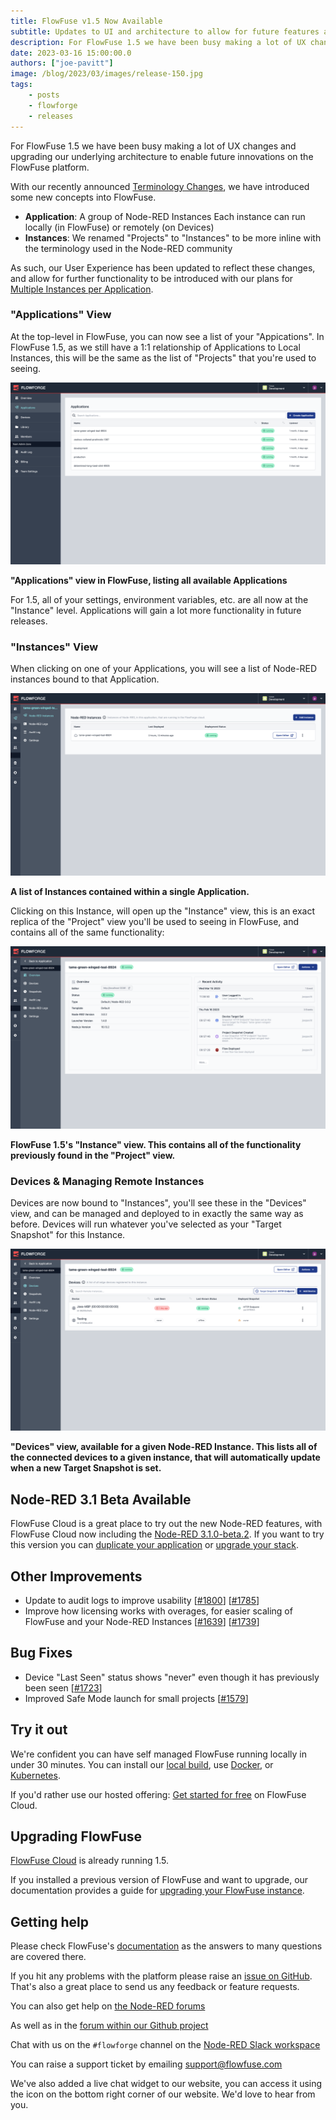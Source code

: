 ```yaml
---
title: FlowFuse v1.5 Now Available
subtitle: Updates to UI and architecture to allow for future features and Node-RED 3.1.0 Beta Available!
description: For FlowFuse 1.5 we have been busy making a lot of UX changes and upgrading our underlying architecture to enable future innovations on the FlowFuse platform.
date: 2023-03-16 15:00:00.0
authors: ["joe-pavitt"]
image: /blog/2023/03/images/release-150.jpg
tags:
    - posts
    - flowforge
    - releases
---
```


For FlowFuse 1.5 we have been busy making a lot of UX changes and upgrading our underlying architecture to enable future innovations on the FlowFuse platform.

<!--more-->

With our recently announced [Terminology Changes](/blog/2023/03/terminology-changes/), we have introduced some new concepts into FlowFuse.

- **Application**: A group of Node-RED Instances Each instance can run locally (in FlowFuse) or remotely (on Devices)
- **Instances**: We renamed "Projects" to "Instances" to be more inline with the terminology used in the Node-RED community

As such, our User Experience has been updated to reflect these changes, and allow for further functionality to be introduced with our plans for [Multiple Instances per Application](https://github.com/flowforge/flowforge/issues/1689).

### "Applications" View

At the top-level in FlowFuse, you can now see a list of your "Appications". In FlowFuse 1.5, as we still have a 1:1 relationship of Applications to Local Instances, this will be the same as the list of "Projects" that you're used to seeing.

![Screenshot to show the new "Applications" view](./images/screenshot-applications.png)
<figcaption class="-mt-6 text-center"><b>"Applications" view in FlowFuse, listing all available Applications</b></figcaption>

For 1.5, all of your settings, environment variables, etc. are all now at the "Instance" level. Applications will gain a lot more functionality in future releases.
### "Instances" View

When clicking on one of your Applications, you will see a list of Node-RED instances bound to that Application.

![Screenshot to show the new "Instances" view](./images/screenshot-instances.png)
<figcaption class="-mt-6 text-center"><b>A list of Instances contained within a single Application.</b></figcaption>

Clicking on this Instance, will open up the "Instance" view, this is an exact replica of the "Project" view you'll be used to seeing in FlowFuse, and contains all of the same functionality:

![Screenshot to show the new "Instances" view](./images/screenshot-instance.png)
<figcaption class="-mt-6 text-center"><b>FlowFuse 1.5's "Instance" view. This contains all of the functionality previously found in the "Project" view.</b></figcaption>

### Devices & Managing Remote Instances

Devices are now bound to "Instances", you'll see these in the "Devices" view, and can be managed and deployed to in exactly the same way as before. Devices will run whatever you've selected as your "Target Snapshot" for this Instance.


![Screenshot to show an Instance's "Devices" view](./images/screenshot-devices.png)
<figcaption class="-mt-6 text-center"><b>"Devices" view, available for a given Node-RED Instance. This lists all of the connected devices to a given instance, that will automatically update when a new Target Snapshot is set.</b></figcaption>


## Node-RED 3.1 Beta Available

FlowFuse Cloud is a great place to try out the new Node-RED features, with FlowFuse Cloud now including the [Node-RED 3.1.0-beta.2](https://discourse.nodered.org/t/node-red-3-1-0-beta-2-released/76192). If you want to try this version you can [duplicate your application](https://flowforge.com/docs/user/project-settings/#copy-project) or [upgrade your stack](https://flowforge.com/docs/user/changestack/).

## Other Improvements

- Update to audit logs to improve usability [[#1800](https://github.com/flowforge/flowforge/issues/1800)] [[#1785](https://github.com/flowforge/flowforge/issues/1785)]
- Improve how licensing works with overages, for easier scaling of FlowFuse and your Node-RED Instances [[#1639](https://github.com/flowforge/flowforge/issues/1639)] [[#1739](https://github.com/flowforge/flowforge/issues/1739)]


## Bug Fixes

- Device "Last Seen" status shows "never" even though it has previously been seen [[#1723](https://github.com/flowforge/flowforge/issues/1723)]
- Improved Safe Mode launch for small projects [[#1579](https://github.com/flowforge/flowforge/issues/1579)]


## Try it out

We're confident you can have self managed FlowFuse running locally in under 30 minutes.
You can install our [local build](https://flowforge.com/docs/install/local/), use [Docker](https://flowforge.com/docs/install/docker/), or [Kubernetes](https://flowforge.com/docs/install/kubernetes/).

If you'd rather use our hosted offering: [Get started for free](https://app.flowforge.com/account/create) on FlowFuse Cloud.

## Upgrading FlowFuse

[FlowFuse Cloud](https://app.flowforge.com) is already running 1.5.

If you installed a previous version of FlowFuse and want to upgrade, our documentation provides a
guide for [upgrading your FlowFuse instance](https://flowforge.com/docs/upgrade/).

## Getting help

Please check FlowFuse's [documentation](https://flowforge.com/docs/) as the answers to many questions are covered there.

If you hit any problems with the platform please raise an [issue on GitHub](https://github.com/flowforge/flowforge/issues).
That's also a great place to send us any feedback or feature requests.

You can also get help on [the Node-RED forums](https://discourse.nodered.org/)

As well as in the [forum within our Github project](https://github.com/flowforge/flowforge/discussions)

Chat with us on the `#flowforge` channel on the [Node-RED Slack workspace](https://nodered.org/slack)

You can raise a support ticket by emailing [support@flowfuse.com](mailto:support@flowfuse.com)

We've also added a live chat widget to our website, you can access it using the icon on the bottom right corner of our website. We'd love to hear from you.
